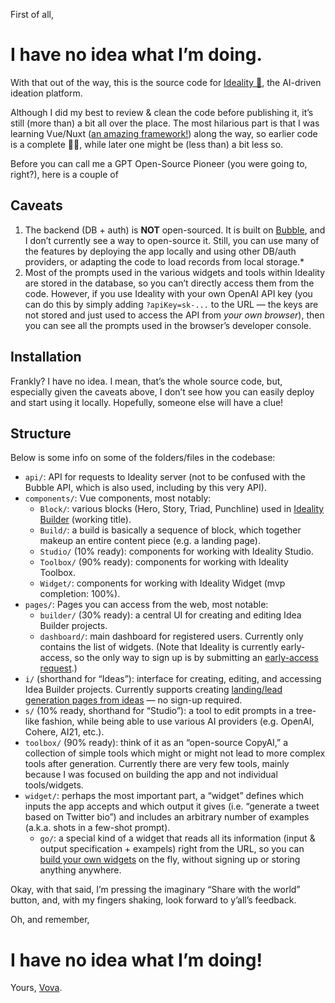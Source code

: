 First of all, 

# I have no idea what I’m doing.

With that out of the way, this is the source code for [Ideality 🔺](https://ideality.app), the AI-driven ideation platform.

Although I did my best to review & clean the code before publishing it, it’s still (more than) a bit all over the place. The most hilarious part is that I was learning Vue/Nuxt ([an amazing framework!](https://nuxtjs.org/)) along the way, so earlier code is a complete 🤦‍♂️, while later one might be (less than) a bit less so.

Before you can call me a GPT Open-Source Pioneer (you were going to, right?), here is a couple of

## Caveats

1. The backend (DB + auth) is **NOT** open-sourced. It is built on [Bubble](https://bubble.io/), and I don’t currently see a way to open-source it. Still, you can use many of the features by deploying the app locally and using other DB/auth providers, or adapting the code to load records from local storage.*
2. Most of the prompts used in the various widgets and tools within Ideality are stored in the database, so you can’t directly access them from the code. However, if you use Ideality with your own OpenAI API key (you can do this by simply adding `?apiKey=sk-...` to the URL — the keys are not stored and just used to access the API from *your own browser*), then you can see all the prompts used in the browser’s developer console.

## Installation

Frankly? I have no idea. I mean, that’s the whole source code, but, especially given the caveats above, I don’t see how you can easily deploy and start using it locally. Hopefully, someone else will have a clue!

## Structure

Below is some info on some of the folders/files in the codebase:

- `api/`: API for requests to Ideality server (not to be confused with the Bubble API, which is also used, including by this very API).
- `components/`: Vue components, most notably:
  - `Block/`: various blocks (Hero, Story, Triad, Punchline) used in [Ideality Builder](https://ideality.app/i/) (working title).
  - `Build/`: a build is basically a sequence of block, which together makeup an entire content piece (e.g. a landing page).
  - `Studio/` (10% ready): components for working with Ideality Studio.
  - `Toolbox/` (90% ready): components for working with Ideality Toolbox.
  - `Widget/`: components for working with Ideality Widget (mvp completion: 100%).
- `pages/`: Pages you can access from the web, most notable:
  - `builder/` (30% ready): a central UI  for creating and editing Idea Builder projects.
  - `dashboard/`: main dashboard for registered users. Currently only contains the list of widgets. (Note that Ideality is currently early-access, so the only way to sign up is by submitting an [early-access request](https://ideality.app/request-access).)
- `i/` (shorthand for “Ideas”): interface for creating, editing, and accessing Idea Builder projects. Currently supports creating [landing/lead generation pages from ideas](https://ideality.app/i/new) — no sign-up required.
- `s/` (10% ready, shorthand for “Studio”): a tool to edit prompts in a tree-like fashion, while being able to use various AI providers (e.g. OpenAI, Cohere, AI21, etc.).
- `toolbox/` (90% ready): think of it as an “open-source CopyAI,” a collection of simple tools which might or might not lead to more complex tools after generation. Currently there are very few tools, mainly because I was focused on building the app and not individual tools/widgets.
- `widget/`: perhaps the most important part, a “widget” defines which inputs the app accepts and which output it gives (i.e. “generate a tweet based on Twitter bio”) and includes an arbitrary number of examples (a.k.a. shots in a few-shot prompt).
  - `go/`: a special kind of a widget that reads all its information (input & output specification + exampels) right from the URL, so you can [build your own widgets](https://ideality.app/widget/go) on the fly, without signing up or storing anything anywhere.

Okay, with that said, I’m pressing the imaginary “Share with the world” button, and, with my fingers shaking, look forward to y’all’s feedback.

Oh, and remember,

# I have no idea what I’m doing!

Yours, [Vova](https://twitter.com/vovahimself).
